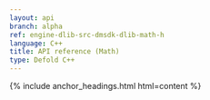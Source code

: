 ```yaml
---
layout: api
branch: alpha
ref: engine-dlib-src-dmsdk-dlib-math-h
language: C++
title: API reference (Math)
type: Defold C++
---
```

{% include anchor_headings.html html=content %}